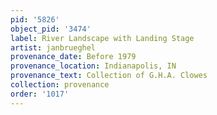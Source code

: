 ```yaml
---
pid: '5826'
object_pid: '3474'
label: River Landscape with Landing Stage
artist: janbrueghel
provenance_date: Before 1979
provenance_location: Indianapolis, IN
provenance_text: Collection of G.H.A. Clowes
collection: provenance
order: '1017'
---
```

